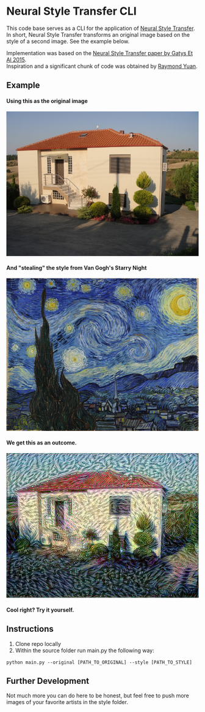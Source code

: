 # Neural Style Transfer CLI

This code base serves as a CLI for the application of [Neural Style Transfer](https://www.tensorflow.org/tutorials/generative/style_transfer). 
In short, Neural Style Transfer transforms an original image based on the style of a second image. See the example below.

Implementation was based on the [Neural Style Transfer paper by Gatys Et Al 2015](https://arxiv.org/abs/1508.06576).
<br>
Inspiration and a significant chunk of code was obtained by [Raymond Yuan](https://github.com/tensorflow/models/tree/master/research/nst_blogpost).

## Example

#### Using this as the original image
![alt text](https://github.com/dimitrisnikolaou10/Neural-Style-Transfer/blob/main/lib/input/content/plagiari.jpg)

#### And "stealing" the style from Van Gogh's Starry Night
![alt text](https://github.com/dimitrisnikolaou10/Neural-Style-Transfer/blob/main/lib/input/style/Van_Gogh-Starry_Night.jpg)

#### We get this as an outcome.
![alt text](https://github.com/dimitrisnikolaou10/Neural-Style-Transfer/blob/main/lib/output/plagiari_Van_Gogh-Starry_Night_output.jpg 
)

#### Cool right? Try it yourself.


## Instructions
<ol>
<li>Clone repo locally
<li>Within the source folder run main.py the following way:
</ol>
<pre><code>python main.py --original [PATH_TO_ORIGINAL] --style [PATH_TO_STYLE]
</code></pre>

## Further Development
Not much more you can do here to be honest, but feel free to push more images of your favorite artists in the style folder.
